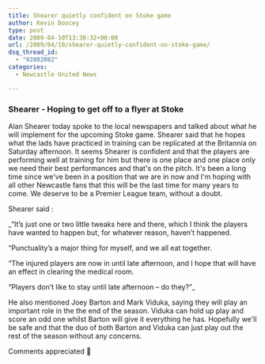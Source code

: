 ```yaml
---
title: Shearer quietly confident on Stoke game
author: Kevin Doocey
type: post
date: 2009-04-10T13:38:32+00:00
url: /2009/04/10/shearer-quietly-confident-on-stoke-game/
dsq_thread_id:
  - "92802082"
categories:
  - Newcastle United News

---
```

### Shearer - Hoping to get off to a flyer at Stoke

Alan Shearer today spoke to the local newspapers and talked about what he will implement for the upcoming Stoke game. Shearer said that he hopes what the lads have practiced in training can be replicated at the Britannia on Saturday afternoon. It seems Shearer is confident and that the players are performing well at training for him but there is one place and one place only we need their best performances and that's on the pitch. It's been a long time since we've been in a position that we are in now and I'm hoping with all other Newcastle fans that this will be the last time for many years to come. We deserve to be a Premier League team, without a doubt.

Shearer said :

 _“It’s just one or two little tweaks here and there, which I think the players have wanted to happen but, for whatever reason, haven’t happened.

“Punctuality’s a major thing for myself, and we all eat together.

“The injured players are now in until late afternoon, and I hope that will have an effect in clearing the medical room.

“Players don’t like to stay until late afternoon – do they?”_

He also mentioned Joey Barton and Mark Viduka, saying they will play an important role in the the end of the season. Viduka can hold up play and score an odd one whilst Barton will give it everything he has. Hopefully we'll be safe and that the duo of both Barton and Viduka can just play out the rest of the season without any concerns.

Comments appreciated 🙂
